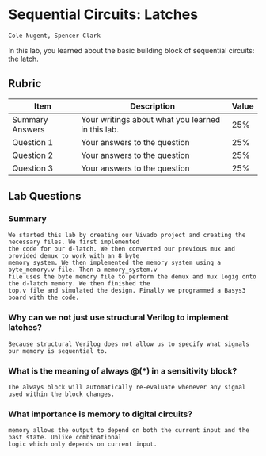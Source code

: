 # Sequential Circuits: Latches
	Cole Nugent, Spencer Clark
In this lab, you learned about the basic building block of sequential circuits: the latch.

## Rubric

| Item | Description | Value |
| ---- | ----------- | ----- |
| Summary Answers | Your writings about what you learned in this lab. | 25% |
| Question 1 | Your answers to the question | 25% |
| Question 2 | Your answers to the question | 25% |
| Question 3 | Your answers to the question | 25% |

## Lab Questions

### Summary
	We started this lab by creating our Vivado project and creating the necessary files. We first implemented  
	the code for our d-latch. We then converted our previous mux and provided demux to work with an 8 byte  
	memory system. We then implemented the memory system using a byte_memory.v file. Then a memory_system.v  
	file uses the byte memory file to perform the demux and mux logig onto the d-latch memory. We then finished the  
	top.v file and simulated the design. Finally we programmed a Basys3 board with the code.
	
###  Why can we not just use structural Verilog to implement latches?
	Because structural Verilog does not allow us to specify what signals our memory is sequential to.
### What is the meaning of always @(*) in a sensitivity block?
	The always block will automatically re-evaluate whenever any signal used within the block changes.
### What importance is memory to digital circuits?
	memory allows the output to depend on both the current input and the past state. Unlike combinational  
	logic which only depends on current input.
